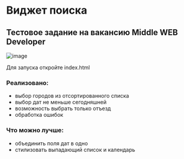 # Виджет поиска

## Тестовое задание на вакансию Middle WEB Developer

![image](https://github.com/we1tkindzy/test-task-DPG/assets/58230964/f100925b-318b-4367-ba5d-c46f2fbed1e6)

Для запуска откройте index.html

### Реализовано:
- выбор городов из отсортированного списка
- выбор дат не меньше сегодняшней
- возможность выбрать только отъезд
- обработка ошибок

### Что можно лучше:
- объединить поля дат в одно
- стилизовать выпадающий список и календарь
